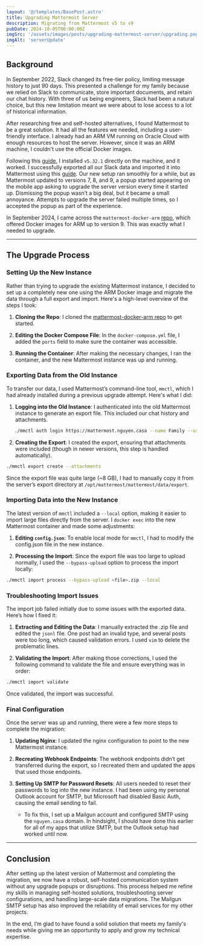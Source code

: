 ```yaml
---
layout: '@/templates/BasePost.astro'
title: Upgrading Mattermost Server
description: Migrating from Mattermost v5 to v9
pubDate: 2024-10-05T00:00:00Z
imgSrc: '/assets/images/posts/upgrading-mattermost-server/upgrading.png'
imgAlt: 'serverUpdate'
---
```


## Background

In September 2022, Slack changed its free-tier policy, limiting message history to just 90 days. This presented a challenge for my family because we relied on Slack to communicate, store important documents, and retain our chat history. With three of us being engineers, Slack had been a natural choice, but this new limitation meant we were about to lose access to a lot of historical information.

After researching free and self-hosted alternatives, I found Mattermost to be a great solution. It had all the features we needed, including a user-friendly interface. I already had an ARM VM running on Oracle Cloud with enough resources to host the server. However, since it was an ARM machine, I couldn't use the official Docker images.

Following this [guide](https://minecraftchest1.wordpress.com/2021/03/15/installing-mattermost-raspberrypi4/), I installed `v5.32.1` directly on the machine, and it worked. I successfully exported all our Slack data and imported it into Mattermost using this [guide](https://docs.mattermost.com/onboard/migrate-from-slack.html). Our new setup ran smoothly for a while, but as Mattermost updated to versions 7, 8, and 9, a popup started appearing on the mobile app asking to upgrade the server version every time it started up. Dismissing the popup wasn’t a big deal, but it became a small annoyance. Attempts to upgrade the server failed multiple times, so I accepted the popup as part of the experience.

In September 2024, I came across the `mattermost-docker-arm` [repo](https://github.com/remiheens/mattermost-docker-arm), which offered Docker images for ARM up to version 9. This was exactly what I needed to upgrade.

---

## The Upgrade Process

### Setting Up the New Instance

Rather than trying to upgrade the existing Mattermost instance, I decided to set up a completely new one using the ARM Docker image and migrate the data through a full export and import. Here's a high-level overview of the steps I took:

1. **Cloning the Repo**: 
   I cloned the [mattermost-docker-arm repo](https://github.com/remiheens/mattermost-docker-arm) to get started.

2. **Editing the Docker Compose File**: 
   In the `docker-compose.yml` file, I added the `ports` field to make sure the container was accessible.

3. **Running the Container**: 
   After making the necessary changes, I ran the container, and the new Mattermost instance was up and running.

### Exporting Data from the Old Instance

To transfer our data, I used Mattermost’s command-line tool, `mmctl`, which I had already installed during a previous upgrade attempt. Here's what I did:

1. **Logging into the Old Instance**: 
   I authenticated into the old Mattermost instance to generate an export file. This included our chat history and attachments.
   
```bash
   ./mmctl auth login https://mattermost.nguyen.casa --name Family --username denny --password-file passwordfile.txt
```

2. **Creating the Export**: I created the export, ensuring that attachments were included (though in newer versions, this step is handled automatically).

```bash
./mmctl export create --attachments
```


Since the export file was quite large (~8 GB), I had to manually copy it from the server’s export directory at `/opt/mattermost/mattermost/data/export`.

### Importing Data into the New Instance
The latest version of `mmctl` included a `--local` option, making it easier to import large files directly from the server. I `docker exec` into the new Mattermost container and made some adjustments:

1. **Editing `config.json`**: To enable local mode for `mmctl`, I had to modify the config.json file in the new instance.

2. **Processing the Import**: Since the export file was too large to upload normally, I used the `--bypass-upload` option to process the import locally:
```bash
./mmctl import process --bypass-upload <file>.zip --local
```

### Troubleshooting Import Issues
The import job failed initially due to some issues with the exported data. Here’s how I fixed it:

1. **Extracting and Editing the Data**: I manually extracted the .zip file and edited the `jsonl` file. One post had an invalid type, and several posts were too long, which caused validation errors. I used `vim` to delete the problematic lines.

2. **Validating the Import**: After making those corrections, I used the following command to validate the file and ensure everything was in order:
```bash
./mmctl import validate
```
Once validated, the import was successful.

### Final Configuration
Once the server was up and running, there were a few more steps to complete the migration:

1. **Updating Nginx**: I updated the nginx configuration to point to the new Mattermost instance.

2. **Recreating Webhook Endpoints**: The webhook endpoints didn’t get transferred during the export, so I recreated them and updated the apps that used those endpoints.

3. **Setting Up SMTP for Password Resets**: All users needed to reset their passwords to log into the new instance. I had been using my personal Outlook account for SMTP, but Microsoft had disabled Basic Auth, causing the email sending to fail.
    -  To fix this, I set up a Mailgun account and configured SMTP using the `nguyen.casa` domain. In hindsight, I should have done this earlier for all of my apps that utilize SMTP, but the Outlook setup had worked until now.

---

## Conclusion
After setting up the latest version of Mattermost and completing the migration, we now have a robust, self-hosted communication system without any upgrade popups or disruptions. This process helped me refine my skills in managing self-hosted solutions, troubleshooting server configurations, and handling large-scale data migrations. The Mailgun SMTP setup has also improved the reliability of email services for my other projects.

In the end, I’m glad to have found a solid solution that meets my family's needs while giving me an opportunity to apply and grow my technical expertise.
